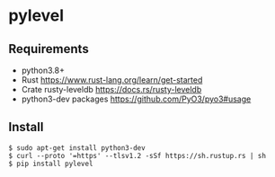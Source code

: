 # pylevel

## Requirements

- python3.8+
- Rust https://www.rust-lang.org/learn/get-started
- Crate rusty-leveldb https://docs.rs/rusty-leveldb
- python3-dev packages https://github.com/PyO3/pyo3#usage

## Install

```
$ sudo apt-get install python3-dev
$ curl --proto '=https' --tlsv1.2 -sSf https://sh.rustup.rs | sh
$ pip install pylevel
```

